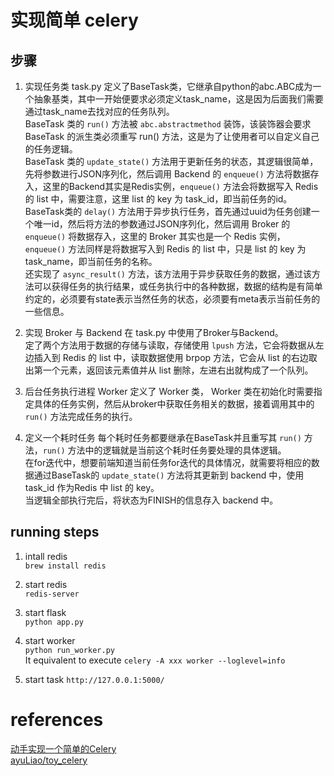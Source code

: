 # 实现简单 celery
## 步骤
1. 实现任务类 task.py
定义了BaseTask类，它继承自python的abc.ABC成为一个抽象基类，其中一开始便要求必须定义task_name，这是因为后面我们需要通过task_name去找对应的任务队列。  
BaseTask 类的 `run()` 方法被 `abc.abstractmethod` 装饰，该装饰器会要求 BaseTask 的派生类必须重写 run() 方法，这是为了让使用者可以自定义自己的任务逻辑。  
BaseTask 类的 `update_state()` 方法用于更新任务的状态，其逻辑很简单，先将参数进行JSON序列化，然后调用 Backend 的 `enqueue()` 方法将数据存入，这里的Backend其实是Redis实例，`enqueue()` 方法会将数据写入 Redis 的 list 中，需要注意，这里 list 的 key 为 task_id，即当前任务的id。  
BaseTask类的 `delay()` 方法用于异步执行任务，首先通过uuid为任务创建一个唯一id，然后将方法的参数通过JSON序列化，然后调用 Broker 的 `enqueue()` 将数据存入，这里的 Broker 其实也是一个 Redis 实例，`enqueue()` 方法同样是将数据写入到 Redis 的 list 中，只是 list 的 key 为 task_name，即当前任务的名称。  
还实现了 `async_result()` 方法，该方法用于异步获取任务的数据，通过该方法可以获得任务的执行结果，或任务执行中的各种数据，数据的结构是有简单约定的，必须要有state表示当然任务的状态，必须要有meta表示当前任务的一些信息。

2. 实现 Broker 与 Backend
在 task.py 中使用了Broker与Backend。  
定了两个方法用于数据的存储与读取，存储使用 `lpush` 方法，它会将数据从左边插入到 Redis 的 list 中，读取数据使用 brpop 方法，它会从 list 的右边取出第一个元素，返回该元素值并从 list 删除，左进右出就构成了一个队列。

3. 后台任务执行进程 Worker
定义了 Worker 类， Worker 类在初始化时需要指定具体的任务实例，然后从broker中获取任务相关的数据，接着调用其中的 `run()` 方法完成任务的执行。

4. 定义一个耗时任务
每个耗时任务都要继承在BaseTask并且重写其 `run()` 方法，`run()` 方法中的逻辑就是当前这个耗时任务要处理的具体逻辑。  
在for迭代中，想要前端知道当前任务for迭代的具体情况，就需要将相应的数据通过BaseTask的 `update_state()` 方法将其更新到 backend 中，使用 task_id 作为Redis 中 list 的 key。  
当逻辑全部执行完后，将状态为FINISH的信息存入 backend 中。  

## running steps
1. intall redis  
`brew install redis`
   
2. start redis  
`redis-server`
   
3. start flask  
`python app.py`
   
4. start worker  
`python run_worker.py`  
It equivalent to execute `celery -A xxx worker --loglevel=info`
   
5. start task
`http://127.0.0.1:5000/`

# references
[动手实现一个简单的Celery](https://juejin.cn/post/6844903957312045064)  
[ayuLiao/toy_celery](https://github.com/ayuLiao/toy_celery)

